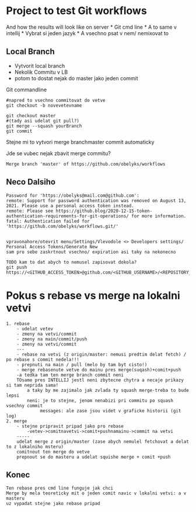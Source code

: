 # Project to test Git workflows

And how the results will look like on server
    * Git cmd line
    * A to same v intellij
    * Vybrat si jeden jazyk
    * A vsechno psat v nem/ nemixovat to

## Local Branch

 * Vytvorit local branch
 * Nekolik Commitu v LB
 * potom to dostat nejak do master jako jeden commit

Git commandline

    #napred to vsechno commitovat do vetve 
    git checkout -b novevetevname
    
    git checkout master
    #(tady asi udelat git pull?)
    git merge --squash yourBranch
    git commit

Stejne mi to vytvori merge branchmaster commit automaticky


Jde se vubec nejak zbavit merge commitu?
    
    Merge branch 'master' of https://github.com/obelyks/workflows


## Neco Dalsiho 



    Password for 'https://obelyks@mail.com@github.com':
    remote: Support for password authentication was removed on August 13, 2021. Please use a personal access token instead.
    remote: Please see https://github.blog/2020-12-15-token-authentication-requirements-for-git-operations/ for more information.
    fatal: Authentication failed for 'https://github.com/obelyks/workflows.git/'


    vpravonahore/otevrit menu/Settings/Vlevodole <> Developers settings/ Personal Access Tokens/Generate New
    sam pro sebe zaskrtnout vsechno/ expiration asi taky na nekonecno

    TODO kam to dat abych to nemusel zapisovat dokola?
    git push https://<GITHUB_ACCESS_TOKEN>@github.com/<GITHUB_USERNAME>/<REPOSITORY_NAME>.git


# Pokus s rebase vs merge na lokalni vetvi
    1. rebase
        - udelat vetev
        - zmeny na vetvi/commit
        - zmeny na main/commit/push
        - zmeny na vetvi/commit
        ---
        - rebase na vetvi (z origin/master: nemusi predtim delat fetch) / po rebase s commit nedela!!!
        - prepnuti na main / pull (melo by tam byt cisto!)
        - merge rebasenute vetve do mainu pres merge(suqash)+comit+push
        -a tedka tam ten merge branch commit neni
        TOsame pres INTELLIJ jestl neni zbytecne chytra a necaje prikazy si tam neprida sama!
            a taky by me zajimalo jak zvlada ty squash merge-treba to bude lepsi
            neni: je to stejne, jenom nenabizi pri commitu po squash vsechny commit
                 messages: ale zase jsou videt v graficke historii (git log)
    2. merge
        - stejne pripravit pripad jako pro rebase
            -vetev->comitnavetvi->comit+pushnamainu->commit na vetvi
        -----
        udelat merge z origin/master (zase abych nemulel fetchovat a delat to z lokalniho msteru)
        comitnout ten merge do vetve
        prepnout se do masteru a udelat squishe merge + comit +push



## Konec
    Ten rebase pres cmd line funguje jak chci
    Merge by mela teoreticky mit o jeden comit navic v lokalni vetvi: a v masteru
    uz vypadat stejne jako rebase pripad

